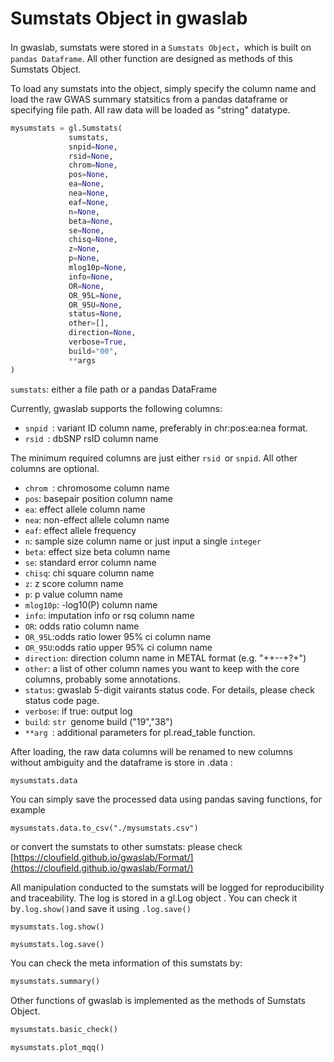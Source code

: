 # Sumstats Object in gwaslab

In gwaslab, sumstats were stored in a `Sumstats Object`，which is built on `pandas Dataframe`. All other function are designed as methods of this Sumstats Object. 

To load any sumstats into the object, simply specify the column name and load the raw GWAS summary statsitics from a pandas dataframe or specifying file path. All raw data will be loaded as "string" datatype. 

```python
mysumstats = gl.Sumstats(
             sumstats,
             snpid=None,
             rsid=None,
             chrom=None,
             pos=None,
             ea=None,
             nea=None,
             eaf=None,
             n=None,
             beta=None,
             se=None,
             chisq=None,
             z=None,
             p=None,
             mlog10p=None,
             info=None,
             OR=None,
             OR_95L=None,
             OR_95U=None,
             status=None,
             other=[],
             direction=None,
             verbose=True,
             build="00",
             **args
)
```

`sumstats`: either a file path or a pandas DataFrame

Currently, gwaslab supports the following columns:
- `snpid `: variant ID column name, preferably in chr:pos:ea:nea format.
- `rsid `: dbSNP rsID column name

The minimum required columns are just either `rsid `or `snpid`. 
All other columns are optional.
- `chrom `: chromosome column name
- `pos`: basepair position column name
- `ea`: effect allele column name 
- `nea`: non-effect allele column name
- `eaf`: effect allele frequency
- `n`: sample size column name or just input a single  `integer` 
- `beta`: effect size beta column name
- `se`: standard error column name
- `chisq`: chi square column name
- `z`: z score column name
- `p`: p value column name
- `mlog10p`: -log10(P) column name
- `info`: imputation info or rsq column name
- `OR`: odds ratio column name
- `OR_95L`:odds ratio lower 95% ci column name
- `OR_95U`:odds ratio upper 95% ci column name
- `direction`: direction column name in METAL format (e.g. "++--+?+")
- `other`: a list  of other column names you want to keep with the core columns, probably some annotations.
- `status`: gwaslab 5-digit vairants status code. For details, please check status code page.
- `verbose`: if true: output log 
- `build`:  `str `genome build ("19","38")
- `**arg `: additional parameters for pl.read_table function. 

After loading, the raw data columns will be renamed to new columns without ambiguity and the dataframe is store in .data :

```python
mysumstats.data
```

You can simply save the processed data using pandas saving functions, for example
```
mysumstats.data.to_csv("./mysumstats.csv")
```  
or convert the sumstats to other sumstats:
please check [https://cloufield.github.io/gwaslab/Format/](https://cloufield.github.io/gwaslab/Format/)


All manipulation conducted to the sumstats will be logged for reproducibility and traceability. The log is stored in a gl.Log object . You can check it by` .log.show() `and save it using `.log.save()`

```
mysumstats.log.show()

mysumstats.log.save()
```

You can check the meta information of this sumstats by:

```python
mysumstats.summary()
```

Other functions of gwaslab is implemented as the methods of Sumstats Object.

```python
mysumstats.basic_check()

mysumstats.plot_mqq()
```
